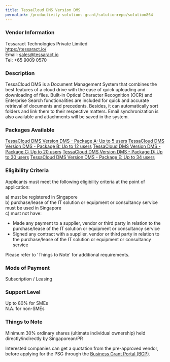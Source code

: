```yaml
---
title: TessaCloud DMS Version DMS
permalink: /productivity-solutions-grant/solutionrepo/solution864
---
```


### Vendor Information
Tessaract Technologies Private Limited<br>https://tessaract.io/<br>Email: sales@tessaract.io<br>Tel: +65 9009 0570

### Description

TessaCloud DMS is a Document Management System that combines the best features of a cloud drive with the ease of quick uploading and downloading of files. Built-in Optical Character Recognition (OCR) and Enterprise Search functionalities are included for quick and accurate retrieval of documents and precedents. Besides, it can automatically sort folders and link them to their respective matters. Email synchronization is also available and attachments will be saved in the system. 

### Packages Available

<a href='https://www.gobusiness.gov.sg/images/psg/Tessaract_Technologies_20190017_Annex_3_20200625142151_Part_1.pdf' target='_blank'>TessaCloud DMS Version DMS - Package A: Up to 5 users</a>
<a href='https://www.gobusiness.gov.sg/images/psg/Tessaract_Technologies_20190017_Annex_3_20200625142151_Part_2.pdf' target='_blank'>TessaCloud DMS Version DMS - Package B: Up to 12 users</a>
<a href='https://www.gobusiness.gov.sg/images/psg/Tessaract_Technologies_20190017_Annex_3_20200625142151_Part_3.pdf' target='_blank'>TessaCloud DMS Version DMS - Package C: Up to 20 users</a>
<a href='https://www.gobusiness.gov.sg/images/psg/Tessaract_Technologies_20190017_Annex_3_20200625142151_Part_4.pdf' target='_blank'>TessaCloud DMS Version DMS - Package D: Up to 30 users</a>
<a href='https://www.gobusiness.gov.sg/images/psg/Tessaract_Technologies_20190017_Annex_3_20200625142151_Part_5.pdf' target='_blank'>TessaCloud DMS Version DMS - Package E: Up to 34 users</a>

### Eligibility Criteria

Applicants must meet the following eligibility criteria at the point of application:

a) must be registered in Singapore <br>
b) purchase/lease of the IT solution or equipment or consultancy service must be used in Singapore <br>
c) must not have:
- Made any payment to a supplier, vendor or third party in relation to the purchase/lease of the IT solution or equipment or consultancy service
- Signed any contract with a supplier, vendor or third party in relation to the purchase/lease of the IT solution or equipment or consultancy service

Please refer to 'Things to Note' for additional requirements.

### Mode of Payment
Subscription / Leasing

### Support Level
Up to 80% for SMEs <br>
N.A. for non-SMEs

### Things to Note
Minimum 30% ordinary shares (ultimate individual ownership) held directly/indirectly by Singaporean/PR

Interested companies can get a quotation from the pre-approved vendor, before applying for the PSG through the <a target='_blank' href='https://www.businessgrants.gov.sg/'>Business Grant Portal (BGP)</a>.
